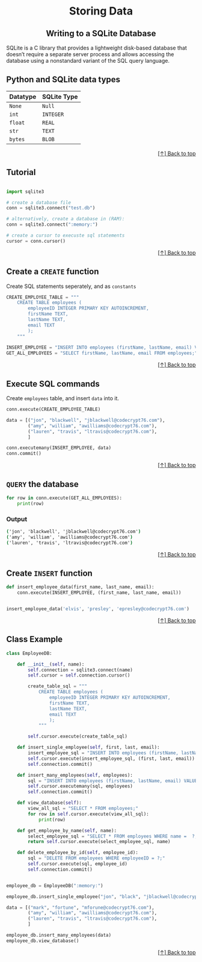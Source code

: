 <div id="top"  align="center">

# Storing Data

## Writing to a SQLite Database

</div>


SQLite is a C library that provides a lightweight disk-based database that doesn’t require a separate server process and allows accessing the database using a nonstandard variant of the SQL query language. 


## Python and SQLite data types

| Datatype  | SQLite Type |
| --------  | --------    |
| `None`    | `Null`      |
| `int`     | `INTEGER`   |
| `float`   | `REAL`      |
| `str`     | `TEXT`      |
| `bytes`   | `BLOB`      |





<div align="right">

[[↑] Back to top](#top)

</div>  



## Tutorial

```python

import sqlite3

# create a database file
conn = sqlite3.connect("test.db")

# alternatively, create a database in (RAM):
conn = sqlite3.connect(":memory:")

# create a cursor to execuste sql statements
cursor = conn.cursor()

```



<div align="right">

[[↑] Back to top](#top)

</div>  



## Create a `CREATE` function
Create SQL statements seperately, and as `constants`

```python
CREATE_EMPLOYEE_TABLE = """
    CREATE TABLE employees (
        employeeID INTEGER PRIMARY KEY AUTOINCREMENT,
        firstName TEXT,
        lastName TEXT,
        email TEXT
        );
    """
        
INSERT_EMPLOYEE = "INSERT INTO employees (firstName, lastName, email) VALUES (?, ?, ?);" 
GET_ALL_EMPLOYEES = "SELECT firstName, lastName, email FROM employees;"    
```



<div align="right">

[[↑] Back to top](#top)

</div>  



## Execute SQL commands
Create `employees` table, and insert `data` into it.

```python
conn.execute(CREATE_EMPLOYEE_TABLE)

data = [("jon", "blackwell", "jblackwell@codecrypt76.com"),
        ("amy", "william", "awilliams@codecrypt76.com"),
        ("lauren", "travis", "ltravis@codecrypt76.com"),
        ]

conn.executemany(INSERT_EMPLOYEE, data)
conn.commit()
```


<div align="right">

[[↑] Back to top](#top)

</div>  



## `QUERY` the database

```python
for row in conn.execute(GET_ALL_EMPLOYEES):
    print(row)
```
### Output

```cmd
('jon', 'blackwell', 'jblackwell@codecrypt76.com')
('amy', 'william', 'awilliams@codecrypt76.com')
('lauren', 'travis', 'ltravis@codecrypt76.com')
```




<div align="right">

[[↑] Back to top](#top)

</div>  



## Create `INSERT` function

```python
def insert_employee_data(first_name, last_name, email):
    conn.execute(INSERT_EMPLOYEE, (first_name, last_name, email))


insert_employee_data('elvis', 'presley', 'epresley@codecrypt76.com')
```



<div align="right">

[[↑] Back to top](#top)

</div>  


## Class Example

```python
class EmployeeDB:

    def __init__(self, name):
        self.connection = sqlite3.connect(name)
        self.cursor = self.connection.cursor()

        create_table_sql = """
            CREATE TABLE employees (
                employeeID INTEGER PRIMARY KEY AUTOINCREMENT,
                firstName TEXT,
                lastName TEXT,
                email TEXT
                );
            """        

        self.cursor.execute(create_table_sql)

    def insert_single_employee(self, first, last, email):
        insert_employee_sql = "INSERT INTO employees (firstName, lastName, email) VALUES (?, ?, ?);"
        self.cursor.execute(insert_employee_sql, (first, last, email))
        self.connection.commit()

    def insert_many_employees(self, employees):
        sql = "INSERT INTO employees (firstName, lastName, email) VALUES (?, ?, ?);"
        self.cursor.executemany(sql, employees)
        self.connection.commit()

    def view_database(self):
        view_all_sql = "SELECT * FROM employees;"
        for row in self.cursor.execute(view_all_sql):
            print(row)

    def get_employee_by_name(self, name):
        select_employee_sql = "SELECT * FROM employees WHERE name =  ?;"
        return self.cursor.execute(select_employee_sql, name)

    def delete_employee_by_id(self, employee_id):
        sql = "DELETE FROM employees WHERE employeeID = ?;"
        self.cursor.execute(sql, employee_id)
        self.connection.commit()


employee_db = EmployeeDB(":memory:")

employee_db.insert_single_employee("jon", "black", "jblackwell@codecrypt76.com")

data = [("mark", "fortune", "mforune@codecrypt76.com"),
        ("amy", "william", "awilliams@codecrypt76.com"),
        ("lauren", "travis", "ltravis@codecrypt76.com"),
        ]

employee_db.insert_many_employees(data)
employee_db.view_database()
```




<div align="right">

[[↑] Back to top](#top)

</div>  


